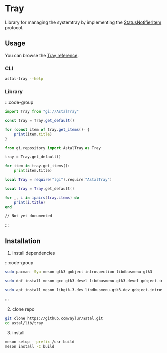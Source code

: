 # Tray

Library for managing the systemtray by implementing the [StatusNotifierItem](https://www.freedesktop.org/wiki/Specifications/StatusNotifierItem/) protocol.

## Usage

You can browse the [Tray reference](https://aylur.github.io/libastal/tray).

### CLI

```sh
astal-tray --help
```

### Library

:::code-group

```js [<i class="devicon-javascript-plain"></i> JavaScript]
import Tray from "gi://AstalTray"

const tray = Tray.get_default()

for (const item of tray.get_items()) {
    print(item.title)
}
```

```py [<i class="devicon-python-plain"></i> Python]
from gi.repository import AstalTray as Tray

tray = Tray.get_default()

for item in tray.get_items():
    print(item.title)
```

```lua [<i class="devicon-lua-plain"></i> Lua]
local Tray = require("lgi").require("AstalTray")

local tray = Tray.get_default()

for _, i in ipairs(tray.items) do
    print(i.title)
end
```

```vala [<i class="devicon-vala-plain"></i> Vala]
// Not yet documented
```

:::

## Installation

1. install dependencies

:::code-group

```sh [<i class="devicon-archlinux-plain"></i> Arch]
sudo pacman -Syu meson gtk3 gobject-introspection libdbusmenu-gtk3
```

```sh [<i class="devicon-fedora-plain"></i> Fedora]
sudo dnf install meson gcc gtk3-devel libdbusmenu-gtk3-devel gobject-introspection-devel
```

```sh [<i class="devicon-ubuntu-plain"></i> Ubuntu]
sudo apt install meson libgtk-3-dev libdbusmenu-gtk3-dev gobject-introspection
```

:::

2. clone repo

```sh
git clone https://github.com/aylur/astal.git
cd astal/lib/tray
```

3. install

```sh
meson setup --prefix /usr build
meson install -C build
```
